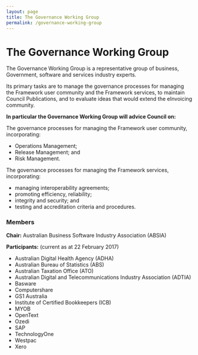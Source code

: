 ```yaml
---
layout: page
title: The Governance Working Group
permalink: /governance-working-group
---
```


# The Governance Working Group
The Governance Working Group is a representative group of business, Government, software and services industry experts.

Its primary tasks are to manage the governance processes for managing the Framework user community and the Framework services, to maintain Council Publications, and to evaluate ideas that would extend the eInvoicing community.

**In particular the Governance Working Group will advice Council on:**

The governance processes for managing the Framework user community, incorporating:
- Operations Management;
- Release Management; and
- Risk Management.

The governance processes for managing the Framework services, incorporating:
- managing interoperability agreements;
- promoting efficiency, reliability;
- integrity and security; and
- testing and accreditation criteria and procedures.

### Members

**Chair:** Australian Business Software Industry Association (ABSIA)

**Participants:** (current as at 22 February 2017) 

- Australian Digital Health Agency (ADHA)
- Australian Bureau of Statistics (ABS)
- Australian Taxation Office (ATO)
- Australian Digital and Telecommunications Industry Association (ADTIA)
- Basware
- Computershare
- GS1 Australia
- Institute of Certified Bookkeepers (ICB)
- MYOB
- OpenText
- Ozedi
- SAP
- TechnologyOne
- Westpac
- Xero


